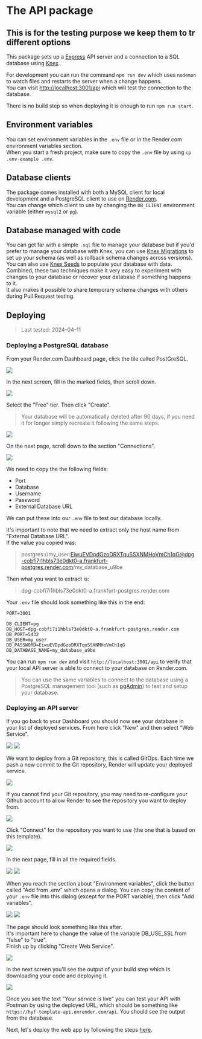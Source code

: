 # The API package

## This is for the testing purpose we keep them to tr different options

This package sets up a [Express](https://expressjs.com/) API server and a connection to a SQL database using [Knex](https://knexjs.org/).

For development you can run the command `npm run dev` which uses `nodemon` to watch files and restarts the server when a change happens.  
You can visit [http://localhost:3001/api](http://localhost:3001/api) which will test the connection to the database.

There is no build step so when deploying it is enough to run `npm run start`.

## Environment variables

You can set environment variables in the `.env` file or in the Render.com environment variables section.  
When you start a fresh project, make sure to copy the `.env` file by using `cp .env-example .env`.

## Database clients

The package comes installed with both a MySQL client for local development and a PostgreSQL client to use on [Render.com](https://render.com).  
You can change which client to use by changing the `DB_CLIENT` environment variable (either `mysql2` or `pg`).

## Database managed with code

You can get far with a simple `.sql` file to manage your database but if you'd prefer to manage your database with Knex, you can use [Knex Migrations](https://knexjs.org/guide/migrations.html) to set up your schema (as well as rollback schema changes across versions).  
You can also use [Knex Seeds](https://knexjs.org/guide/migrations.html#seed-files) to populate your database with data.  
Combined, these two techniques make it very easy to experiment with changes to your database or recover your database if something happens to it.  
It also makes it possible to share temporary schema changes with others during Pull Request testing.

## Deploying

> Last tested: 2024-04-11

### Deploying a PostgreSQL database

From your Render.com Dashboard page, click the tile called PostGreSQL.

![](../images/render/database/step1.png)

In the next screen, fill in the marked fields, then scroll down.

![](../images/render/database/step2.png)

Select the "Free" tier. Then click "Create".

> Your database will be automatically deleted after 90 days, if you need it for longer simply recreate it following the same steps.

![](../images/render/database/step3.png)

On the next page, scroll down to the section "Connections".

![](../images/render/database/step4.png)

We need to copy the the following fields:

- Port
- Database
- Username
- Password
- External Database URL

We can put these into our `.env` file to test our database locally.

It's important to note that we need to extract only the host name from "External Database URL".  
If the value you copied was:

> postgres://my_user:EiwuEVDpdGzoDRXTquSSXNMHoVmCh1qG@dpg-cobfi7i1hbls73e0dkt0-a.frankfurt-postgres.render.com/my_database_u9be

Then what you want to extract is:

> dpg-cobfi7i1hbls73e0dkt0-a.frankfurt-postgres.render.com

Your `.env` file should look something like this in the end:

```
PORT=3001

DB_CLIENT=pg
DB_HOST=dpg-cobfi7i1hbls73e0dkt0-a.frankfurt-postgres.render.com
DB_PORT=5432
DB_USER=my_user
DB_PASSWORD=EiwuEVDpdGzoDRXTquSSXNMHoVmCh1qG
DB_DATABASE_NAME=my_database_u9be
```

You can run `npm run dev` and visit `http://localhost:3001/api` to verify that your local API server is able to connect to your database on Render.com.

> You can use the same variables to connect to the database using a PostgreSQL management tool (such as [pgAdmin](https://www.pgadmin.org/)) to test and setup your database.

### Deploying an API server

If you go back to your Dashboard you should now see your database in your list of deployed services. From here click "New" and then select "Web Service".

![](../images/render/api/step5.png)
![](../images/render/api/step6.png)

We want to deploy from a Git repository, this is called GitOps. Each time we push a new commit to the Git repository, Render will update your deployed service.

![](../images/render/api/step7.png)

If you cannot find your Git repository, you may need to re-configure your Github account to allow Render to see the repository you want to deploy from.

![](../images/render/api/step8.png)

Click "Connect" for the repository you want to use (the one that is based on this template).

![](../images/render/api/step9.png)

In the next page, fill in all the required fields.

![](../images/render/api/step10.png)
![](../images/render/api/step11.png)

When you reach the section about "Environment variables", click the button called "Add from .env" which opens a dialog. You can copy the content of your `.env` file into this dialog (except for the PORT variable), then click "Add variables".

![](../images/render/api/step12.png)
![](../images/render/api/step13.png)

The page should look something like this after.  
It's important here to change the value of the variable DB_USE_SSL from "false" to "true".  
Finish up by clicking "Create Web Service".

![](../images/render/api/step14.png)

In the next screen you'll see the output of your build step which is downloading your code and deploying it.

![](../images/render/api/step15.png)

Once you see the text "Your service is live" you can test your API with Postman by using the deployed URL, which should be something like `https://hyf-template-api.onrender.com/api`. You should see the output from the database.

Next, let's deploy the web app by following the steps [here](../app/README.md#deploying).
